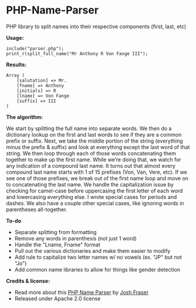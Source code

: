 PHP-Name-Parser
===============

PHP library to split names into their respective components (first, last, etc)

**Usage:**

    include("parser.php");
    print_r(split_full_name("Mr Anthony R Von Fange III");

**Results:**

    Array ( 
        [salutation] => Mr. 
        [fname] => Anthony 
        [initials] => R 
        [lname] => Von Fange 
        [suffix] => III 
    )

**The algorithm:**

We start by splitting the full name into separate words. We then do a dictionary lookup on the first and last words to see if they are a common prefix or suffix. Next, we take the middle portion of the string (everything minus the prefix & suffix) and look at everything except the last word of that string. We then loop through each of those words concatenating them together to make up the first name. While we’re doing that, we watch for any indication of a compound last name. It turns out that almost every compound last name starts with 1 of 15 prefixes (Von, Van, Vere, etc). If we see one of those prefixes, we break out of the first name loop and move on to concatenating the last name. We handle the capitalization issue by checking for camel-case before uppercasing the first letter of each word and lowercasing everything else. I wrote special cases for periods and dashes. We also have a couple other special cases, like ignoring words in parentheses all-together.

**To-do**

* Separate splitting from formatting
* Remove any words in parenthesis (not just 1 word)
* Handle the "Lname, Fname" format
* Pull out the various dictionaries and make them easier to modify
* Add rule to capitalize two letter names w/ no vowels (ex. "JP" but not "Jo")
* Add common name libraries to allow for things like gender detection

**Credits & license:**

* Read more about this [PHP Name Parser](http://www.onlineaspect.com/2009/08/17/splitting-names/) by [Josh Fraser](http://joshfraser.com)
* Released under Apache 2.0 license
